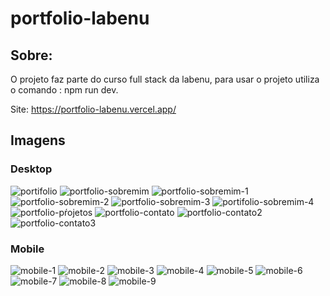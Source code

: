 # portfolio-labenu

## Sobre:
O projeto faz parte do curso full stack da labenu, para usar o projeto utiliza o comando : npm run dev.

Site: https://portfolio-labenu.vercel.app/

## Imagens

### Desktop


![portifolio](https://user-images.githubusercontent.com/83131771/184645903-a549a3c8-44de-468f-b556-9cbb0b16e433.png)
![portfolio-sobremim](https://user-images.githubusercontent.com/83131771/184645912-8d45679e-b930-442d-b392-937c61299ec9.png)
![portfolio-sobremim-1](https://user-images.githubusercontent.com/83131771/184645908-f3bf28dd-69c1-43f1-9493-ed738d20fce0.png)
![portfolio-sobremim-2](https://user-images.githubusercontent.com/83131771/184645906-68a352df-74d6-4c1f-b3f0-259cf1819003.png)
![portfolio-sobremim-3](https://user-images.githubusercontent.com/83131771/184645905-7cae8904-7781-44ee-ae37-e9e49ce0836f.png)
![portifolio-sobremim-4](https://user-images.githubusercontent.com/83131771/184645897-c173d7aa-6a60-4d71-8154-4f19bae480ff.png)
![portfolio-pŕojetos](https://user-images.githubusercontent.com/83131771/184645915-14da54a3-dcf2-45fa-bd59-eba31bc412f8.png)
![portfolio-contato](https://user-images.githubusercontent.com/83131771/184645917-c9204e2f-34d1-42a8-9db3-e5e3a86eed1b.png)
![portfolio-contato2](https://user-images.githubusercontent.com/83131771/184646802-26fcd489-5434-4b03-b531-5ec5046fcda0.png)
![portfolio-contato3](https://user-images.githubusercontent.com/83131771/184646657-5e190cc4-677b-435c-a609-7c51c981de8b.png)

### Mobile

![mobile-1](https://user-images.githubusercontent.com/83131771/184648452-23c32bf8-3c28-404d-ba77-4f51876aed8f.png)
![mobile-2](https://user-images.githubusercontent.com/83131771/184648475-6f45c060-d3f1-4710-adb7-0eb234af640d.png)
![mobile-3](https://user-images.githubusercontent.com/83131771/184648491-98114f68-90ea-4fbd-a28e-788bf251f4cc.png)
![mobile-4](https://user-images.githubusercontent.com/83131771/184648516-1a56ab2a-3862-4a1d-a581-f3b6163157a3.png)
![mobile-5](https://user-images.githubusercontent.com/83131771/184648527-14ad58f9-31bc-4d18-abba-db16088f1acc.png)
![mobile-6](https://user-images.githubusercontent.com/83131771/184648545-5906975b-ff0d-4dc1-8a26-bc881e291556.png)
![mobile-7](https://user-images.githubusercontent.com/83131771/184648559-3adc896f-a763-4c20-abf7-ebd60872c81a.png)
![mobile-8](https://user-images.githubusercontent.com/83131771/184648567-88eea04c-06b7-49ee-ae59-ddc4089c6bcc.png)
![mobile-9](https://user-images.githubusercontent.com/83131771/184648575-b59acaf0-f987-4033-9e07-af8dab5f53cd.png)



